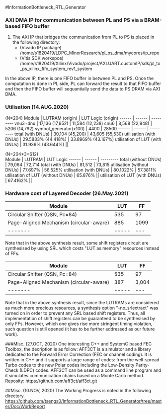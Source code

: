 #InformationBottleneck_RTL_Generator


### AXI DMA IP for communication between PL and PS via a BRAM-based FIFO buffer
1. The AXI IP that bridges the communication from PL to PS is placed in the following directory:
	* (Vivado IP package) /home/s1820419/LDPC_MinorResearch/pl_ps_dma/mycores/ip_repo
	* (Vitis SDK workspce) /home/s1820419/Xilinx/Vivado/project/AXI.UART.customIP/sdk/pl_to_ps_xilinx_fifo_system_rev1_system

In the above IP, there is one FIFO buffer in between PL and PS. Once the computation is done in PL side, PL can forward the result to that FIFO buffer and then the FIFO buffer will sequantially send the data to PS DRAM via AXI DMA.

### Utilisation (14.AUG.2020)
(N=204)
Module | LUTRAM (origin) | LUT Logic (origin) 
------ | ------ | ---------
vnu3+dnu | 17,136 (17,952) | 11,584 (12,238)
cnu6   | 8,568 (22,848)	| 5206 (14,792)
symbol_generator(x100) | 4400 | 28500
------ | ------ | ---------
total (with DNUs) | 30,104 (45,200) | 43,605 (55,530)
utilisation (with DNUs) | 29.5833% (44.418%) | 33.8969% (43.167%)
utilisation of LUT (with DNUs) | 31.936% (43.644%) ||

(N=204*3=612)	
Module | LUTRAM | LUT Logic
------ | ------ | ---------
total (without DNUs)  | 79,064	| 72,714
total (with DNUs)  | 81,512	| 73,815
utilisation (without DNUs) | 77.697% | 56.525%
utilisation (with DNUs) | 80.1022% | 57.3811%
utilisation of LUT (without DNUs) | 65.876% ||
utilisation of LUT (with DNUs) | 67.4162% ||

### Hardware cost of Layered Decoder (26.May.2021)
Module | LUT | FF
-------|-----|---
Circular Shifter (QSN, Pc=84) | 535 | 97
Page-Aligned Mechanism (circular-aware) | 885 | 1099
-------|-----|---
Note that in the above synthesis result, some shift registers circuit are synthesised by using SRL which costs "LUT as memory" resources instead of FFs.

Module | LUT | FF
-------|-----|---
Circular Shifter (QSN, Pc=84) | 535 | 97
Page-Aligned Mechanism (circular-aware) | 387 | 3,004
-------|-----|---
Note that in the above synthesis result, since the LUTRAMs are considered as much more precious resources, a synthesis option "-no_srlextract" was turned on in order to prevent any SRL based shift registers. Thus, all implementation of shift registers can be guaranteed to be synthesised by only FFs. However, which one gives rise more stringent timing violation, such question is still opened (it has to be further addressed as our future work).

###Misc. (27.OCT, 2020)
One interesting C++ and SystemC based FEC Toolbox, the decription is as follow:
AFF3CT is a simulator and a library dedicated to the Forward Error Correction (FEC or channel coding). It is written in C++ and it supports a large range of codes: from the well-spread Turbo codes to the new Polar codes including the Low-Density Parity-Check (LDPC) codes. AFF3CT can be used as a command line program and it simulates communication chains based on a Monte Carlo method.
Reposity: https://github.com/aff3ct/aff3ct.git 

##Misc. (10.NOV, 2020)
The Working Progress is noted in the following directory.
https://github.com/tsengs0/InformationBottleneck_RTL_Generator/tree/master/Doc/WorkReport

